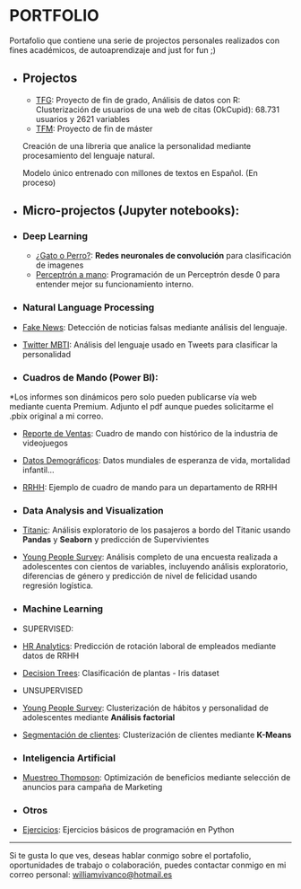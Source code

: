 # PORTFOLIO

Portafolio que contiene una serie de projectos personales realizados con fines académicos, de autoaprendizaje and just for fun ;) 


- ## Projectos
 
   - [TFG](https://documentcloud.adobe.com/link/track?uri=urn:aaid:scds:US:ffbd3f72-134c-4b8a-a289-3109d9672ad2#pageNum=1): 
  Proyecto de fin de grado, Análisis de datos con R: 
  Clusterización de usuarios de una web de citas (OkCupid):  68.731 usuarios y 2621 variables 
   - [TFM](Link): Proyecto de fin de máster

    Creación de una libreria que analice la personalidad mediante procesamiento del lenguaje natural. 

    Modelo único entrenado con millones de textos en Español.    (En proceso)

- ## Micro-projectos (Jupyter notebooks):

 - ### Deep Learning

   - [¿Gato o Perro?](https://nbviewer.jupyter.org/github/Aibloy/Portafolio/blob/master/Gato%20o%20Perro.ipynb): **Redes neuronales de convolución** para clasificación de imagenes
   - [Perceptrón a mano](https://nbviewer.jupyter.org/github/Aibloy/Portafolio/blob/master/Perceptr%C3%B3n%20from%20scratch.ipynb): Programación de un Perceptrón desde 0 para entender mejor su funcionamiento interno. 
  
  - ### Natural Language Processing

   - [Fake News](https://nbviewer.jupyter.org/github/Aibloy/Portafolio/blob/master/Fake%20News.ipynb): Detección de noticias falsas mediante análisis del lenguaje. 
   - [Twitter MBTI](Link): Análisis del lenguaje usado en Tweets para clasificar la personalidad 

  - ### Cuadros de Mando (Power BI): 
*Los informes son dinámicos pero solo pueden publicarse vía web mediante cuenta Premium. Adjunto el pdf aunque puedes solicitarme el .pbix original a mi correo.

   - [Reporte de Ventas](https://github.com/Aibloy/Portafolio/blob/master/Dashboard%20Ventas.pdf): Cuadro de mando con histórico de la industria de videojuegos 
   - [Datos Demográficos](https://github.com/Aibloy/Portafolio/blob/master/Dashboard%20Demogr%C3%A1fico.pdf): Datos mundiales de esperanza de vida, mortalidad infantil...
   - [RRHH](https://github.com/Aibloy/Portafolio/blob/master/Dashboard%20rrhh.pdf): Ejemplo de cuadro de mando para un departamento de RRHH
  


   - ### Data Analysis and Visualization

   - [Titanic](https://nbviewer.jupyter.org/github/Aibloy/Portafolio/blob/master/Titanic.ipynb): Análisis exploratorio de los pasajeros a bordo del Titanic usando **Pandas** y **Seaborn** y predicción de Supervivientes 
   - [Young People Survey](https://nbviewer.jupyter.org/github/Aibloy/Portafolio/blob/master/Young%20People%20Survey%20-%20diferencias%20g%C3%A9nero%20.ipynb):  Análisis completo de una encuesta realizada a adolescentes con cientos de variables, incluyendo análisis exploratorio, diferencias de género y predicción de nivel de felicidad usando regresión logística. 

  - ### Machine Learning
   - SUPERVISED: 
   - [HR Analytics](https://nbviewer.jupyter.org/github/Aibloy/Portafolio/blob/master/HR%20ANALYTICS%20.ipynb): Predicción de rotación laboral de empleados mediante datos de RRHH
   - [Decision Trees](https://nbviewer.jupyter.org/github/Aibloy/Portafolio/blob/master/Iris.ipynb): Clasificación de plantas - Iris dataset
    
    
  - UNSUPERVISED
   - [Young People Survey](https://nbviewer.jupyter.org/github/Aibloy/Portafolio/blob/master/Young%20People%20Survey%20-%20An%C3%A1lisis%20Factorial%20.ipynb):  Clusterización  de hábitos y personalidad de adolescentes mediante **Análisis factorial**
   - [Segmentación de clientes](https://nbviewer.jupyter.org/github/Aibloy/Portafolio/blob/master/Segmentaci%C3%B3n%20de%20compradores.ipynb): Clusterización de clientes mediante **K-Means**
   

  - ### Inteligencia Artificial
   - [Muestreo Thompson](https://nbviewer.jupyter.org/github/Aibloy/Portafolio/blob/master/Muestreo%20Thompson.ipynb): Optimización de beneficios mediante selección de anuncios para campaña de Marketing 
  

  - ### Otros
   - [Ejercicios](https://nbviewer.jupyter.org/github/Aibloy/Portafolio/blob/master/Ejercicios%20de%20Python.ipynb): Ejercicios básicos de programación en Python 



    

--------------------------------------------------------

Si te gusta lo que ves, deseas hablar conmigo sobre el portafolio, oportunidades de trabajo o colaboración, puedes contactar conmigo en mi correo personal: [williamvivanco@hotmail.es](mailto:williamvivanco@hotmail.es)

